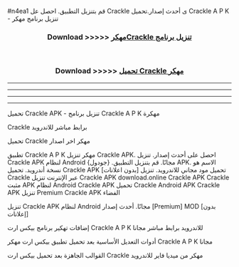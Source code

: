 #n4ea1 قم بتنزيل التطبيق. احصل عل Crackle  ى أحدث إصدار.تحميل Crackle  A P K - تنزيل برنامج مهكر



<div align="center">
<h3>Download >>>>> <a href="https://ar-sites.web.app/?ar= Crackle ">مهكرCrackle  تنزيل برنامج</a></h3><br>

<h3>Download >>>>> <a href="https://ar-sites.web.app/?ar= Crackle ">تحميل Crackle  مهكر</a></h3>
</div>


----------------------------------------------------------

----------------------------------------------------------

----------------------------------------------------------

----------------------------------------------------------


تحميل Crackle  APK - تنزيل برنامج Crackle  A P K مهكرة

Crackle  برابط مباشر للاندرويد

تحميل Crackle  مهكر اخر اصدار

تطبيق Crackle  A P K مهكر
تنزيل Crackle  APK. احصل على أحدث إصدار.
تنزيل Crackle  APK لنظام Android مجانًا.
قم بتنزيل التطبيق. {جودول} APK. الاسم هو نسخة أندرويد.
تحميل Crackle  APK [بدون اعلانات]
تحميل مود مجاني للاندرويد.
تنزيل Crackle  عبر الإنترنت
تنزيل Crackle  APK
download.online Crackle  APK
Crackle  مثبت APK لنظام Android
Crackle  APK
تحميل Crackle  Android APK
Crackle  APK تنزيل Premium
Crackle  APK الفضاء

تنزيل Crackle  APK لنظام Android مجانًا. أحدث إصدار [Premium] MOD [بدون إعلانات]

إضافات تهكير برنامج بيكس ارت Crackle  A P K للاندرويد برابط مباشر مجانا

أدوات التعديل الأساسية بعد تحميل تطبيق بيكس ارت مهكر Crackle  A P K مجانا

القوالب الجاهزة بعد تحميل بيكس ارت Crackle  مهكر من ميديا فاير للاندرويد



